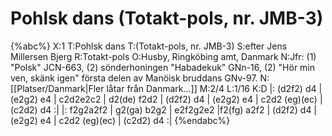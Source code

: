 # Pohlsk dans (Totakt-pols, nr. JMB-3)

{%abc%}
X:1
T:Pohlsk dans 
T:(Totakt-pols, nr. JMB-3)
S:efter Jens Millersen Bjerg
R:Totakt-pols
O:Husby, Ringköbing amt, Danmark
N:Jfr: (1) "Polsk" JCN-663, (2) sönderhoningen "Habadekuk" GNn-16, (2) "Hör min ven, skänk igen" första delen av Manöisk bruddans GNv-97.
N:[[Platser/Danmark|Fler låtar från Danmark...]]
M:2/4
L:1/16
K:D
|: (d2f2) d4 | (e2g2) e4 | c2d2e2c2 | d2(de) f2d2 | (d2f2) d4 | (e2g2) e4 | c2d2 (eg)(ec) | (c2d2) d4 :|
|: f2g2a2f2 | g2(ga) b2g2 | e2f2g2e2 |f2(fg) a2f2 | (d2f2) d4 | (e2g2) e4 | c2d2 (eg)(ec) | (c2d2) d4 :|
{%endabc%}


